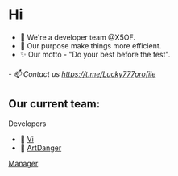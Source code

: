 # Hi

- 👋 We're a developer team @X5OF.
- 🌱 Our purpose make things more efficient. 
- ✨ Our motto - "Do your best before the fest".


###### - 📫 Contact us https://t.me/Lucky777profile

## Our current team:

Developers
- 👀 [Vi](https://github.com/nbowisdar) 
- 👀 [ArtDanger](https://github.com/ArtDanger)

[Manager](https://t.me/Lucky777profile)
